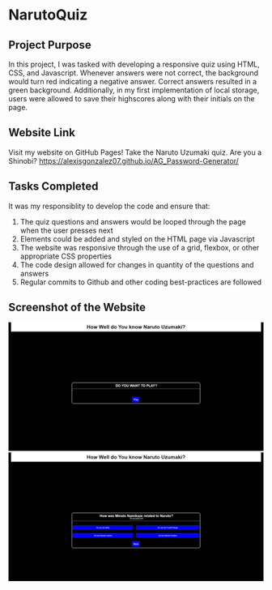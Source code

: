 # NarutoQuiz

## Project Purpose

In this project, I was tasked with developing a responsive quiz using HTML, CSS, and Javascript. Whenever answers were not correct, the background would turn red indicating a negative answer. Correct answers resulted in a green background. Additionally, in my first implementation of local storage, users were allowed to save their highscores along with their initials on the page.

## Website Link
Visit my website on GitHub Pages! Take the Naruto Uzumaki quiz. Are you a Shinobi?
https://alexisgonzalez07.github.io/AG_Password-Generator/

## Tasks Completed

It was my responsiblity to develop the code and ensure that: 
1. The quiz questions and answers would be looped through the page when the user presses next
2. Elements could be added and styled on the HTML page via Javascript
3. The website was responsive through the use of a grid, flexbox, or other appropriate CSS properties
4. The code design allowed for changes in quantity of the questions and answers
5. Regular commits to Github and other coding best-practices are followed

## Screenshot of the Website
![Website Screenshot](/images/LoadingScreen.png)
![Website Screenshot](/images/QuizTimed.png)

